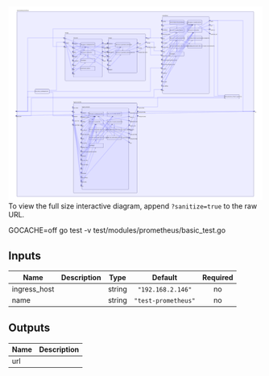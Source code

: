 <img src="diagram.svg"/>To view the full size interactive diagram, append ```?sanitize=true``` to the raw URL.

GOCACHE=off go test -v test/modules/prometheus/basic_test.go

## Inputs

| Name | Description | Type | Default | Required |
|------|-------------|:----:|:-----:|:-----:|
| ingress\_host |  | string | `"192.168.2.146"` | no |
| name |  | string | `"test-prometheus"` | no |

## Outputs

| Name | Description |
|------|-------------|
| url |  |

